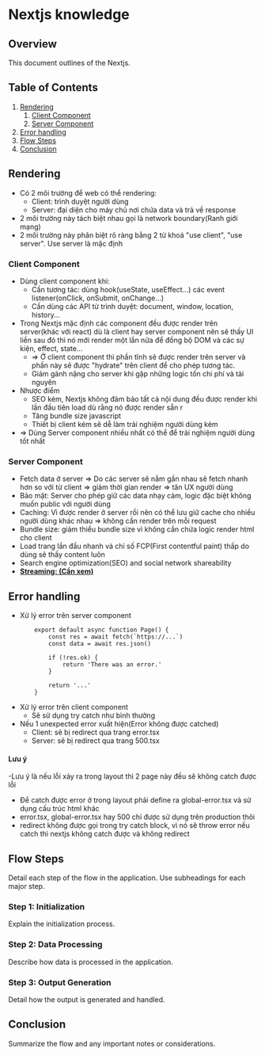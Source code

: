 # Nextjs knowledge

## Overview
This document outlines of the Nextjs.

## Table of Contents

1. [Rendering](#rendering)
    1. [Client Component](#client-component)
    2. [Server Component](#server-component)
2. [Error handling](#error-handling)
3. [Flow Steps](#flow-steps)
4. [Conclusion](#conclusion)

## Rendering
- Có 2 môi trường để web có thể rendering:
    - Client: trình duyệt người dùng
    - Server: đại diện cho máy chủ nơi chứa data và trả về response
- 2 môi trường này tách biệt nhau gọi là network boundary(Ranh giới mạng)
- 2 môi trường này phân biệt rõ ràng bằng 2 từ khoá "use client", "use server". Use server là mặc định

### Client Component
- Dùng client component khi:
    - Cần tương tác: dùng hook(useState, useEffect...) các event listener(onClick, onSubmit, onChange...)
    - Cần dùng các API từ trình duyệt: document, window, location, history... 
- Trong Nextjs mặc định các component đều được render trên server(khác với react) dù là client hay server component nên sẽ thấy UI liền sau đó thì nó mới render một lần nữa để đồng bộ DOM và các sự kiện, effect, state...
    - => Ở client component thì phần tĩnh sẽ được render trên server và phần này sẽ được "hydrate" trên client để cho phép tương tác.
    - Giảm gánh nặng cho server khi gặp những logic tốn chi phí và tài nguyên
- Nhược điểm
    - SEO kém, Nextjs không đảm bảo tất cả nội dung đều được render khi lần đầu tiên load dù rằng nó được render sẵn r
    - Tăng bundle size javascript
    - Thiết bị client kém sẽ dễ làm trải nghiệm người dùng kém
- => Dùng Server component nhiều nhất có thể để trải nghiệm người dùng tốt nhất
### Server Component
- Fetch data ở server => Do các server sẽ nằm gần nhau sẽ fetch nhanh hơn so với từ client => giảm thời gian render => tăn UX người dùng
- Bảo mật: Server cho phép giữ các data nhạy cảm, logic đặc biệt không muốn public với người dùng
- Caching: Vì được render ở server rồi nên có thể lưu giữ cache  cho nhiều người dùng khác nhau => không cần render trên mỗi request
- Bundle size: giảm thiểu bundle size vì không cần chứa logic render html cho client
- Load trang lần đầu nhanh và chỉ số FCP(First contentful paint) thấp do dùng sẽ thấy content luôn
- Search engine optimization(SEO) and social network shareability
- <u>**Streaming: (Cần xem)**</u>







## Error handling
- Xử lý error trên server component
    ``` 
        export default async function Page() {
            const res = await fetch(`https://...`)
            const data = await res.json()
            
            if (!res.ok) {
                return 'There was an error.'
            }
            
            return '...'
        }
    ```
- Xử lý error trên client component
    - Sẽ sử dụng try catch như bình thường
- Nếu 1 unexpected error xuất hiện(Error không được catched)
    - Client: sẽ bị redirect qua trang error.tsx
    - Server: sẽ bị redirect qua trang 500.tsx<br/>
#### Lưu ý
-Lưu ý là nếu lỗi xảy ra trong layout thì 2 page này đều sẽ không catch được lỗi
- Để catch được error ở trong layout phải define ra global-error.tsx và sử dụng cấu trúc html khác
- error.tsx, global-error.tsx hay 500 chỉ được sử dụng trên production thôi 
- redirect không được gọi trong try catch block, vì nó sẽ throw error nếu catch thì nextjs không catch được và không redirect

## Flow Steps
Detail each step of the flow in the application. Use subheadings for each major step.

### Step 1: Initialization
Explain the initialization process.

### Step 2: Data Processing
Describe how data is processed in the application.

### Step 3: Output Generation
Detail how the output is generated and handled.

## Conclusion
Summarize the flow and any important notes or considerations.
